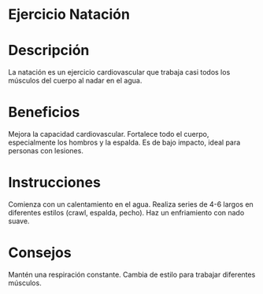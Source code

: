 # Ejercicio Natación

# Descripción
La natación es un ejercicio cardiovascular que trabaja casi todos los músculos del cuerpo al nadar en el agua.

# Beneficios
Mejora la capacidad cardiovascular.
Fortalece todo el cuerpo, especialmente los hombros y la espalda.
Es de bajo impacto, ideal para personas con lesiones.

# Instrucciones
Comienza con un calentamiento en el agua.
Realiza series de 4-6 largos en diferentes estilos (crawl, espalda, pecho).
Haz un enfriamiento con nado suave.

# Consejos
Mantén una respiración constante.
Cambia de estilo para trabajar diferentes músculos.